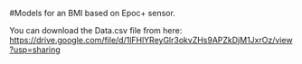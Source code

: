 #Models for an BMI based on Epoc+ sensor.

You can download the Data.csv file from here:
https://drive.google.com/file/d/1lFHlYReyGlr3okvZHs9APZkDjM1JxrOz/view?usp=sharing
